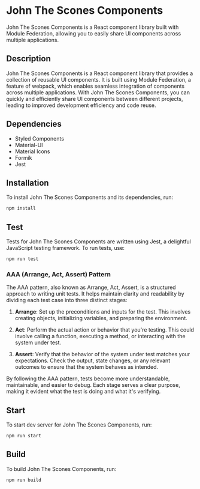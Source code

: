 # John The Scones Components

John The Scones Components is a React component library built with Module Federation, allowing you to easily share UI components across multiple applications.

## Description

John The Scones Components is a React component library that provides a collection of reusable UI components. It is built using Module Federation, a feature of webpack, which enables seamless integration of components across multiple applications. With John The Scones Components, you can quickly and efficiently share UI components between different projects, leading to improved development efficiency and code reuse.

## Dependencies

-   Styled Components
-   Material-UI
-   Material Icons
-   Formik
-   Jest

## Installation

To install John The Scones Components and its dependencies, run:

```bash
npm install
```

## Test

Tests for John The Scones Components are written using Jest, a delightful JavaScript testing framework. To run tests, use:

```bash
npm run test
```

### AAA (Arrange, Act, Assert) Pattern

The AAA pattern, also known as Arrange, Act, Assert, is a structured approach to writing unit tests. It helps maintain clarity and readability by dividing each test case into three distinct stages:

1. **Arrange**: Set up the preconditions and inputs for the test. This involves creating objects, initializing variables, and preparing the environment.

2. **Act**: Perform the actual action or behavior that you're testing. This could involve calling a function, executing a method, or interacting with the system under test.

3. **Assert**: Verify that the behavior of the system under test matches your expectations. Check the output, state changes, or any relevant outcomes to ensure that the system behaves as intended.

By following the AAA pattern, tests become more understandable, maintainable, and easier to debug. Each stage serves a clear purpose, making it evident what the test is doing and what it's verifying.

## Start

To start dev server for John The Scones Components, run:

```bash
npm run start
```

## Build

To build John The Scones Components, run:

```bash
npm run build
```
